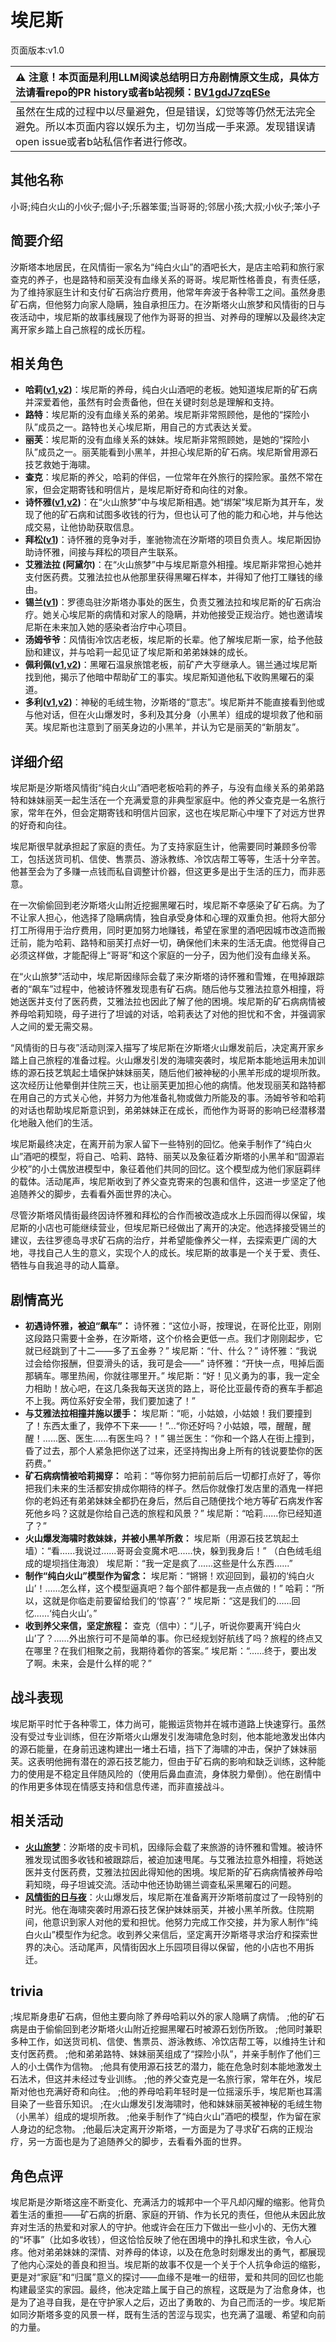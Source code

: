 # 埃尼斯
页面版本:v1.0
 

| :warning: 注意！本页面是利用LLM阅读总结明日方舟剧情原文生成，具体方法请看repo的PR history或者b站视频：[BV1gdJ7zqESe](https://www.bilibili.com/video/BV1gdJ7zqESe/)         |
|:----------------------------|
| 虽然在生成的过程中以尽量避免，但是错误，幻觉等等仍然无法完全避免。所以本页面内容以娱乐为主，切勿当成一手来源。发现错误请open issue或者b站私信作者进行修改。|



## 其他名称
小哥;纯白火山的小伙子;倔小子;乐器笨蛋;当哥哥的;邻居小孩;大叔;小伙子;笨小子
## 简要介绍
汐斯塔本地居民，在风情街一家名为“纯白火山”的酒吧长大，是店主哈莉和旅行家查克的养子，也是路特和丽芙没有血缘关系的哥哥。埃尼斯性格善良，有责任感，为了维持家庭生计和支付矿石病治疗费用，他常年奔波于各种零工之间。虽然身患矿石病，但他努力向家人隐瞒，独自承担压力。在汐斯塔火山旅梦和风情街的日与夜活动中，埃尼斯的故事线展现了他作为哥哥的担当、对养母的理解以及最终决定离开家乡踏上自己旅程的成长历程。
## 相关角色
-   **哈莉([v1](extended_char_ha_li.md),[v2](../char_v3/extended_char_ha_li.md))**：埃尼斯的养母，纯白火山酒吧的老板。她知道埃尼斯的矿石病并深爱着他，虽然有时会责备他，但在关键时刻总是理解和支持。
-   **路特**：埃尼斯的没有血缘关系的弟弟。埃尼斯非常照顾他，是他的“探险小队”成员之一。路特也关心埃尼斯，用自己的方式表达关爱。
-   **丽芙**：埃尼斯的没有血缘关系的妹妹。埃尼斯非常照顾她，是她的“探险小队”成员之一。丽芙能看到小黑羊，并担心埃尼斯的矿石病。埃尼斯曾用源石技艺救她于海啸。
-   **查克**：埃尼斯的养父，哈莉的伴侣，一位常年在外旅行的探险家。虽然不常在家，但会定期寄钱和明信片，是埃尼斯好奇和向往的对象。
-   **诗怀雅([v1](char_308_swire.md),[v2](../char_v3/char_308_swire.md))**：在“火山旅梦”中与埃尼斯相遇。她“绑架”埃尼斯为其开车，发现了他的矿石病和试图多收钱的行为，但也认可了他的能力和心地，并与他达成交易，让他协助获取信息。
-   **拜松([v1](char_325_bison.md))**：诗怀雅的竞争对手，峯驰物流在汐斯塔的项目负责人。埃尼斯因协助诗怀雅，间接与拜松的项目产生联系。
-   **艾雅法拉 (阿黛尔)**：在“火山旅梦”中与埃尼斯意外相撞。埃尼斯非常担心她并支付医药费。艾雅法拉也从他那里获得黑曜石样本，并得知了他打工赚钱的缘由。
-   **锡兰([v1](char_348_ceylon.md))**：罗德岛驻汐斯塔办事处的医生，负责艾雅法拉和埃尼斯的矿石病治疗。她关心埃尼斯的病情和对家人的隐瞒，并劝他接受正规治疗。她也邀请埃尼斯在未来加入她的感染者治疗中心项目。
-   **汤姆爷爷**：风情街冷饮店老板，埃尼斯的长辈。他了解埃尼斯一家，给予他鼓励和建议，并与哈莉一起见证了埃尼斯和弟弟妹妹的成长。
-   **佩利佩([v1](extended_char_pei_li_pei.md),[v2](../char_v3/extended_char_pei_li_pei.md))**：黑曜石温泉旅馆老板，前矿产大亨继承人。锡兰通过埃尼斯找到他，揭示了他暗中帮助矿工的事实。埃尼斯知道他私下收购黑曜石的渠道。
-   **多利([v1](extended_char_duo_li.md),[v2](../char_v3/extended_char_duo_li.md))**：神秘的毛绒生物，汐斯塔的“意志”。埃尼斯并不能直接看到他或与他对话，但在火山爆发时，多利及其分身（小黑羊）组成的堤坝救了他和丽芙。埃尼斯也注意到了丽芙身边的小黑羊，并认为它是丽芙的“新朋友”。
## 详细介绍
埃尼斯是汐斯塔风情街“纯白火山”酒吧老板哈莉的养子，与没有血缘关系的弟弟路特和妹妹丽芙一起生活在一个充满爱意的非典型家庭中。他的养父查克是一名旅行家，常年在外，但会定期寄钱和明信片回家，这也在埃尼斯心中埋下了对远方世界的好奇和向往。

埃尼斯很早就承担起了家庭的责任。为了支持家庭生计，他需要同时兼顾多份零工，包括送货司机、信使、售票员、游泳教练、冷饮店帮工等等，生活十分辛苦。他甚至会为了多赚一点钱而私自调整计价器，但这更多是出于生活的压力，而非恶意。

在一次偷偷回到老汐斯塔火山附近挖掘黑曜石时，埃尼斯不幸感染了矿石病。为了不让家人担心，他选择了隐瞒病情，独自承受身体和心理的双重负担。他将大部分打工所得用于治疗费用，同时更加努力地赚钱，希望在家里的酒吧因城市改造而搬迁前，能为哈莉、路特和丽芙打点好一切，确保他们未来的生活无虞。他觉得自己必须这样做，才能配得上“哥哥”和这个家庭的一分子，因为他们没有血缘关系。

在“火山旅梦”活动中，埃尼斯因缘际会载了来汐斯塔的诗怀雅和雪雉，在甩掉跟踪者的“飙车”过程中，他被诗怀雅发现患有矿石病。随后他与艾雅法拉意外相撞，将她送医并支付了医药费，艾雅法拉也因此了解了他的困境。埃尼斯的矿石病病情被养母哈莉知晓，母子进行了坦诚的对话，哈莉表达了对他的担忧和不舍，并强调家人之间的爱无需交易。

“风情街的日与夜”活动则深入描写了埃尼斯在汐斯塔火山爆发前后，决定离开家乡踏上自己旅程的准备过程。火山爆发引发的海啸突袭时，埃尼斯本能地运用未加训练的源石技艺筑起土墙保护妹妹丽芙，随后他们被神秘的小黑羊形成的堤坝所救。这次经历让他晕倒并住院三天，也让丽芙更加担心他的病情。他发现丽芙和路特都在用自己的方式关心他，并努力为他准备礼物或做力所能及的事。汤姆爷爷和哈莉的对话也帮助埃尼斯意识到，弟弟妹妹正在成长，而他作为哥哥的影响已经潜移潜化地融入他们的生活。

埃尼斯最终决定，在离开前为家人留下一些特别的回忆。他亲手制作了“纯白火山”酒吧的模型，将自己、哈莉、路特、丽芙以及象征着汐斯塔的小黑羊和“固源岩少校”的小土偶放进模型中，象征着他们共同的回忆。这个模型成为他们家庭羁绊的载体。活动尾声，埃尼斯收到了养父查克寄来的包裹和信件，这进一步坚定了他追随养父的脚步，去看看外面世界的决心。

尽管汐斯塔风情街最终因诗怀雅和拜松的合作而被改造成水上乐园而得以保留，埃尼斯的小店也可能继续营业，但埃尼斯已经做出了离开的决定。他选择接受锡兰的建议，去往罗德岛寻求矿石病的治疗，并希望能像养父一样，去探索更广阔的大地，寻找自己人生的意义，实现个人的成长。埃尼斯的故事是一个关于爱、责任、牺牲与自我追寻的动人篇章。
## 剧情高光
- **初遇诗怀雅，被迫“飙车”：**
诗怀雅：“这位小哥，按理说，在哥伦比亚，刚刚这段路只需要十金券，在汐斯塔，这个价格会更低一点。我们才刚刚起步，它就已经跳到了十二——多了五金券？”
埃尼斯：“什、什么？”
诗怀雅：“我说过会给你报酬，但耍滑头的话，我可是会——”
诗怀雅：“开快一点，甩掉后面那辆车。哪里热闹，你就往哪里开。”
埃尼斯：“好！见义勇为的事，我一定全力相助！放心吧，在这几条我每天送货的路上，哥伦比亚最传奇的赛车手都追不上我。两位系好安全带，我们要加速了！”
- **与艾雅法拉相撞并施以援手：**
埃尼斯：“呃，小姑娘，小姑娘！我们要撞到了！东西太重了，我停不下来——！”...“你还好吗？小姑娘，喂，醒醒，醒醒！......医、医生......有医生吗？！”
锡兰医生：“你和一个路人在街上撞到，昏了过去，那个人紧急把你送了过来，还坚持掏出身上所有的钱说要垫你的医药费。”
- **矿石病病情被哈莉揭穿：**
哈莉：“等你努力把前前后后一切都打点好了，等你把我们未来的生活都安排成你期待的样子。然后你就像打发店里的酒鬼一样把你的老妈还有弟弟妹妹全都扔在身后，然后自己随便找个地方等矿石病发作客死他乡吗？这就是你给自己选的旅程和风景？”
埃尼斯：“哈莉......你已经知道了？”
- **火山爆发海啸时救妹妹，并被小黑羊所救：**
埃尼斯（用源石技艺筑起土墙）：“看......我说过......哥哥会变魔术吧......快，躲到我身后！”
（白色绒毛组成的堤坝挡住海浪）
埃尼斯：“我一定是疯了......这些是什么东西......”
- **制作“纯白火山”模型作为留念：**
埃尼斯：“锵锵！欢迎回到，最初的‘纯白火山’！......怎么样，这个模型逼真吧？每个部件都是我一点点做的！”
哈莉：“所以，这就是你临走前要留给我们的‘惊喜’？”
埃尼斯：“这是我们的......回忆......‘纯白火山’。”
- **收到养父来信，坚定旅程：**
查克（信中）：“儿子，听说你要离开‘纯白火山’了？......外出旅行可不是简单的事。你已经规划好航线了吗？旅程的终点又在哪里？在我们相聚之前，我期待着你的答案。”
埃尼斯：“......终于，要出发了啊。未来，会是什么样的呢？”
## 战斗表现
埃尼斯平时忙于各种零工，体力尚可，能搬运货物并在城市道路上快速穿行。虽然没有受过专业训练，但在汐斯塔火山爆发引发海啸危急时刻，他本能地激发出体内的源石能量，在身前迅速构建出一堵土石墙，挡下了海啸的冲击，保护了妹妹丽芙。这表明他拥有潜在的源石技艺能力，但由于矿石病的影响和缺乏训练，这种能力的使用是不稳定且伴随风险的（使用后鼻血直流，身体脱力晕倒）。他在剧情中的作用更多体现在情感支持和信息传递，而非直接战斗。
## 相关活动
-   **[火山旅梦](../stories/act27side.md)**：汐斯塔的皮卡司机，因缘际会载了来旅游的诗怀雅和雪雉。被诗怀雅发现试图多收钱和被跟踪后，被迫加速甩尾。与艾雅法拉意外相撞，将她送医并支付医药费，艾雅法拉因此得知他的困境。埃尼斯的矿石病病情被养母哈莉知晓，母子坦诚交流。活动中他还协助锡兰调查私采黑曜石的问题。
-   **[风情街的日与夜](../stories/story_bryota_set_1.md)**：火山爆发后，埃尼斯在准备离开汐斯塔前度过了一段特别的时光。他在海啸突袭时用源石技艺保护妹妹丽芙，并被小黑羊所救。住院期间，他意识到家人对他的爱和担忧。他努力完成工作交接，并为家人制作“纯白火山”模型作为纪念。收到养父来信后，坚定离开汐斯塔寻求治疗和探索世界的决心。活动尾声，风情街因水上乐园项目得以保留，他的小店也不用拆迁。
## trivia
;埃尼斯身患矿石病，但他主要向除了养母哈莉以外的家人隐瞒了病情。
;他的矿石病是由于偷偷回到老汐斯塔火山附近挖掘黑曜石时被源石划伤所致。
;他同时兼职多种工作，如送货司机、信使、售票员、游泳教练、冷饮店帮工等，以维持生计和支付医药费。
;他和弟弟路特、妹妹丽芙组成了“探险小队”，并亲手制作了他们三人的小土偶作为信物。
;他具有使用源石技艺的潜力，能在危急时刻本能地激发土石法术，但这并未经过专业训练。
;他的养父查克是一名旅行家，常年在外，埃尼斯对他也充满好奇和向往。
;他的养母哈莉年轻时是一位摇滚乐手，埃尼斯也耳濡目染了一些音乐知识。
;在火山爆发引发海啸时，他和妹妹丽芙被神秘的毛绒生物（小黑羊）组成的堤坝所救。
;他亲手制作了“纯白火山”酒吧的模型，作为留在家人身边的纪念物。
;他最后决定离开汐斯塔，一方面是为了寻求矿石病的正规治疗，另一方面也是为了追随养父的脚步，去看看外面的世界。
## 角色点评
埃尼斯是汐斯塔这座不断变化、充满活力的城邦中一个平凡却闪耀的缩影。他背负着生活的重担——矿石病的折磨、家庭的开销、作为长兄的责任，但他从未因此放弃对生活的热爱和对家人的守护。他或许会在压力下做出一些小小的、无伤大雅的“坏事”（比如多收钱），但这恰恰反映了他在困境中的挣扎和求生欲，令人心疼。他对弟弟妹妹的深情、对养母的体谅，以及在危急时刻爆发出的勇气，都展现了他内心深处的善良和担当。埃尼斯的故事不仅是一个关于个人抗争命运的缩影，更是对“家庭”和“归属”意义的探讨——血缘不是唯一的纽带，爱和共同的回忆也能构建最坚实的家园。最终，他决定踏上属于自己的旅程，这既是为了治愈身体，也是为了追寻自我，是在守护家人之后，迈出了勇敢的、为自己而活的一步。埃尼斯如同汐斯塔多变的风景一样，既有生活的苦涩与现实，也充满了温暖、希望和向前的力量。